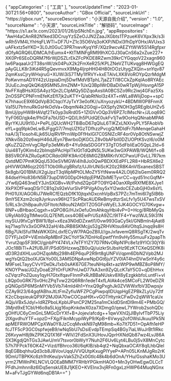 {
  "appCategories" : [
    "工具"
  ],
  "sourceUpdateTime" : "2023-01-30T21:56+0800",
  "sourceAuthor" : "GBox Official",
  "sourceLinkUrl" : "https:\/\/gbox.run",
  "sourceDescription" : "小天源自我介绍",
  "version" : "1.0",
  "sourceName" : "小天源",
  "sourceLinkTitle" : "解锁码",
  "sourceImage" : "https:\/\/s1.ax1x.com\/2023\/01\/26\/pSNchEn.jpg",
  "appRepositories" : "AwH4aCAnR82N1ked3DCruyYzSZeOJJN2ZaaJXGbts1TPzueK6VXpx3k\/s3iwRh5VM4LYhHqFLWTl+DF7U+Z1c35O6Vq3oKXP\/NDxl3fhDpY0Hx\/AVUxs3uAFkxtz5eYKD+3L0Jt0GuC3PR7nwvKyqYtF\/XQz9wcvAEZYtWW5S14RgfpxrdOfyAGRQ6UDMCA\/hEumx4+KtTMlNFgRM99hXCGJ30aCnS6a2xZue227+XK0Pr6SEoDQRM7f6rWjDSZLrEkZFcPKDE8RZwm39krCYGqqoV22xagn960Iw6PaqaaUr2T38snW\/zk04PuX2k2FmXeR25\/KPLZNeVZTUKvqg8HWGgEQpAyGLLK8r3iKd4R5gQevmvxX9Mg4IjrpHH04H80tOOzUtygZXQin+snYqv872qmKssCjryWHxjruG+XUWi3iS7TMy1IfRVY+kxETAlvLXK8VoROYpQzrMdgMPoKwvmsAD1IY42zUzpiaDmj5DwfMdVBTphL7jaZ2Ti18CCkZpKqIAo8RYAEc3UuEcJnqiQkQKdj9SMN5JlmZNM+1UxQ3BpIWrDBaDi0wRTpWj\/HsvrgA15PNvFFXqBHsXGSA4yz1Qn2LCIpMQy5DZqoAxslIA0BCSZo9Rc2iwj4GFaz5Xs2nOSSPCPNFrmEfeKzEfI7jk2uKTY+Q\/abRtNol3z4XT+nWLa8WlijDop++spCK7hhaucE9X6QdVpB3CtqclYJyTxY3e0ofK\/\/uXnyozykU+4BDMW0P8FnmXVa15U7trhnuRkGsHkOdVa+0bqmN4k2G0qji+GXSpfy2NOH3gSREgIbUHZv5BmUj\/pyHW8HAVqf2Tk0yp3sRrd05+1ZlGVvOQp3V6PZ7cIMscNr+\/JLoq69CYyF06D\/qjk4e\/PhGFa7bUSD+QD\/Llh5PUdQE0ukFv1jTw9OoHqQNnabMPA6ByrYK\/JU9t10J+PePL\/jQUcWH2T8iBoD67qQIuL6TIKZxLNXIvyPLY5FAobVbeYL+gq9Ipk0eLwBJFggG7\/7mqUZfGzTDfhzzPvcgQ\/MDIdFr7bMenqeGahaHhaA\/3jTlosoh4Ljk65UqIRVfPrniWp0FfHxIGl7C0SNlZcRF4or0Vp8OtNSwwjZXNkvi5b20z6wpH46dJEyn7BwrboDjKGCLZ8v0bAFbil0DZUOPtKSvzl6\/o0MqKuZZQZmVvgCRpFp3eMKvB+4Yu9daSDGGfY37gTO5dFbliEaO5QpL2Id+6Uui48Ty0Kim4z2bImqbPAcHpITkIGtTdQdN5L5UKw3wGXPAWB\/WQM\/f+oBB85VROFAZRuGpKOCRdo0RFK9AriOE6MIGZBMRKrIVXCPwxUFGvLL7R7kmQxtdMD7PmK9QqU530eSVMGWi4Ih8Jo0QwPBDXXEdPFL2R8+HbRSX6e2pHlVWGM6ojz20ST1Ob0IRu\/gBRsfz\/UJIIrUNiScK20z2R8K4nVlSxanexSBST5k8gb\/Q01BMUX2giJpzT3qWpMPtOLMoZY5YtNww4A2LOlj62lsGem0RRQ284dseYHo836rN5B73upDWG0DpOHdIpjEPMZbiMETyvrCC+qyd51ncGqfM+JYw6jQ463neEY3JnSXGBv+W\/PxhdZQpGPTO9YQ4OanXRptRXfME8XJye1XkPXOfFwaqDSrTCB1q2s92eVurSlvP1PVgA0sy5xYl2wdoCEZubGjH0x6sYLPH01UX\/AGORiJ7WeRCfEQzbDfK10jtqxhDxcnhVpBxS7PZc7mTmi6l7g5IB6b9mY5EXzm2ciq9Jyrkuvx96H2TScPRacAUDReBmydtzrSxLfv1y5U47wsTxSV5\/RLs3n2hBpaulh\/GFItotcN8ouN2AtDITZO5GFoWyEL3JK4GOCYG70Kvgw+8NP+uBHbaoCqgxh+sQPO8G\/HJxOefuOmAhkqyHbi4vP+0+Hcg\/8RbMyQsURyIAb92gTtMwoGLQ7ENfLoxs4OBEwPrU5zA9ZC\/9ITF4+YwzIWJL59i31NmySUJ9fxCpYBW1I\/8pI+x6za3N0dDZxwtl1\/0vw993GaCy5kl\/GNBmln4jAat8kq71wp1Vx3xGOPA32aH\/4bJRB8SKMcjjs52gZRHVKtsu9AVOItqSJnqq9s8H6Bg7UklSfuI1MsWKXGhLdxfECyW7PAQoZBIU\/\/gxJxfavemQ8RSgTK\/2wqTvD7YFjJx0P+ViEmIxRpMBnF2kCYoY5k7IDnHoEpwtfYm9vHy55muuFx2papThYvrut2qpSF3l9Cl\/gjnbPY474VLx7eTFYIZY7D7RNvORpN1Pc8e1z9YIO\/30jY8iJOc18BiTl+A2fUBJIF\/PSd05HzxwqZB0uQj\/uizkrStJbsHz9EzKTCXeQSDfK8idD3R2dXHLusOHZqoMbj298h4EP6quP2R9rt8gUNFVi\/qpm6DbN2Vpb2MJwgYsQtQ2boIXJGkYo00L3AM5DNpAxwNpDGt6juYZV0lAT4hnDVwSnY4y6cM9FseLTayyCVvYDeDkJ1xb0sAK67GE7teuNHq4kt+azWtP9wMBZ8oP8MY\/KNOYPwa\/JGZyDoaE2FtOrFUKPnUwD77kA3xn9ZyQLcK7aY5C0+qDEhHvxoZVqrzPoZQusy1qyH7GtxIfqavFInmPxRJtBBaNUskv8X6yEzgkkbfoLuntFi+vIL8Qp0oGRK7Sv0HcZPqTvw22IQ6R8n1edeT4xfLAIAk4ceSMCoFL2W0eDZRpQNGpi5P6MSnMYVb5Vb7i4mId4h1+YnxQ9gPxghJk0ZVWWxfbV3DwpsjvCZAy9I23\/64gqfABhxJtLtFmZyfiuWFZPCgPiwpqllDUqpHgEZPBkZLyUy72tfK2cCbqsieukQPXP2MJ0lA70wCOCpaH9t+vGOTHtynkCFwDv2qWW1caUxAQjuVBx5Jdyl+IdRZPboLKpblJPsnCP2M25na1mCkIdDSntDI9m4E+PMbGQ\/3Mjrd9xE1Cbl\/H6o9a5Lkjg16xpKnkdwX0za7XDmg0\/qewL7YWrob2sohQDcgOHfUC6yCmGnL5MGcDrYXf+B+Jojev\/afcdg++1qwVXhl2jJIByIvfTbP75Liy2IXgvdhuYTF+opzD+FXg\/FiknMcypiWyP9\/KpB+6Vwyq2ofOWslJkuu\/IPk5NapMEFRWOMPCpXWa0Y8JzCcqMvxkN97qM98mb+Ko7It7D51+OpAfh1eHPfcJTF5cP3GC0spfwjeB9\/wNq5bU7sDsiEvdpTEmpSq4BGy7iaLWuJrBt1IRkc26KvywH8j9kZPlK2Q1X16F+WlV\/2FdSnX3UHovJQprHXNdQb87wz4LvJ86ASX3KgdjQhTGs3JAwU\/mV7tsvor0bWyY7Nuh2F6Uv6Lyt4LBu0jSvX8MnCytc57h7IFPckT6OK4Z+Vizd\/fBhrco36l\/6qKlB\/sb4qt2+NqQbxaOCAY8qlLhbQIel8qEGBbqhhuQd3cb8J8VovUqqUVVQUtpKxugPlYyeP+APn05LKnMJgRo2rK9DmUTBPKKc6zh1htKeu\/pvVak5ZhZx0GtIc48k4b6dOnA\/YHu\/GsshaKMo3Uyrm27MWnPKLNCVLQOEaBMM7YRHbYPGkmHAO0+Mn3yOHwEgwDLCcTPFdhJmhnn8z6lDq5enskUE8J1jKEO+KVEInx3vjRFn0gxLzHWP64MuqNGnxM+aFvTJgGYWd6nqDB1A=="
}

